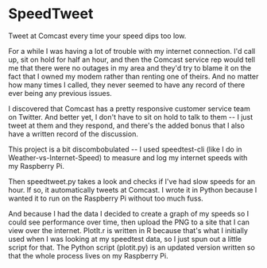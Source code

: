 # SpeedTweet
Tweet at Comcast every time your speed dips too low.

For a while I was having a lot of trouble with my internet connection. I'd call up, sit on hold for half an hour, and then the Comcast service rep would tell me that there were no outages in my area and they'd try to blame it on the fact that I owned my modem rather than renting one of theirs. And no matter how many times I called, they never seemed to have any record of there ever being any previous issues.

I discovered that Comcast has a pretty responsive customer service team on Twitter. And better yet, I don't have to sit on hold to talk to them -- I just tweet at them and they respond, and there's the added bonus that I also have a written record of the discussion.

This project is a bit discombobulated -- I used speedtest-cli (like I do in Weather-vs-Internet-Speed) to measure and log my internet speeds with my Raspberry Pi.

Then speedtweet.py takes a look and checks if I've had slow speeds for an hour. If so, it automatically tweets at Comcast. I wrote it in Python because I wanted it to run on the Raspberry Pi without too much fuss.

And because I had the data I decided to create a graph of my speeds so I could see performance over time, then upload the PNG to a site that I can view over the internet. PlotIt.r is written in R because that's what I initially used when I was looking at my speedtest data, so I just spun out a little script for that. The Python script (plotit.py) is an updated version written so that the whole process lives on my Raspberry Pi.
